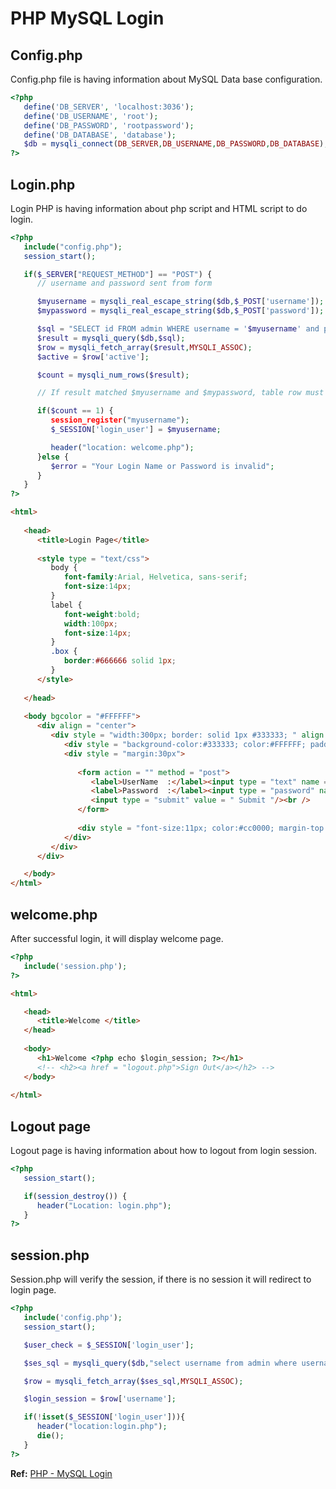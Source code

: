 # PHP MySQL Login

## Config.php

Config.php file is having information about MySQL Data base configuration.

```php
<?php
   define('DB_SERVER', 'localhost:3036');
   define('DB_USERNAME', 'root');
   define('DB_PASSWORD', 'rootpassword');
   define('DB_DATABASE', 'database');
   $db = mysqli_connect(DB_SERVER,DB_USERNAME,DB_PASSWORD,DB_DATABASE);
?>
```

## Login.php

Login PHP is having information about php script and HTML script to do login.

```php
<?php
   include("config.php");
   session_start();

   if($_SERVER["REQUEST_METHOD"] == "POST") {
      // username and password sent from form

      $myusername = mysqli_real_escape_string($db,$_POST['username']);
      $mypassword = mysqli_real_escape_string($db,$_POST['password']);

      $sql = "SELECT id FROM admin WHERE username = '$myusername' and passcode = '$mypassword'";
      $result = mysqli_query($db,$sql);
      $row = mysqli_fetch_array($result,MYSQLI_ASSOC);
      $active = $row['active'];

      $count = mysqli_num_rows($result);

      // If result matched $myusername and $mypassword, table row must be 1 row

      if($count == 1) {
         session_register("myusername");
         $_SESSION['login_user'] = $myusername;

         header("location: welcome.php");
      }else {
         $error = "Your Login Name or Password is invalid";
      }
   }
?>
```

```html
<html>
   
   <head>
      <title>Login Page</title>
      
      <style type = "text/css">
         body {
            font-family:Arial, Helvetica, sans-serif;
            font-size:14px;
         }
         label {
            font-weight:bold;
            width:100px;
            font-size:14px;
         }
         .box {
            border:#666666 solid 1px;
         }
      </style>
      
   </head>
   
   <body bgcolor = "#FFFFFF">
      <div align = "center">
         <div style = "width:300px; border: solid 1px #333333; " align = "left">
            <div style = "background-color:#333333; color:#FFFFFF; padding:3px;"><b>Login</b></div>
            <div style = "margin:30px">
               
               <form action = "" method = "post">
                  <label>UserName  :</label><input type = "text" name = "username" class = "box"/><br /><br />
                  <label>Password  :</label><input type = "password" name = "password" class = "box" /><br/><br />
                  <input type = "submit" value = " Submit "/><br />
               </form>
               
               <div style = "font-size:11px; color:#cc0000; margin-top:10px"><?php echo $error; ?></div>
            </div>
         </div>
      </div>

   </body>
</html>
```

## welcome.php

After successful login, it will display welcome page.

```php
<?php
   include('session.php');
?>
```

```html
<html>

   <head>
      <title>Welcome </title>
   </head>
   
   <body>
      <h1>Welcome <?php echo $login_session; ?></h1> 
      <!-- <h2><a href = "logout.php">Sign Out</a></h2> -->
   </body>
   
</html>
```

## Logout page

Logout page is having information about how to logout from login session.

```php
<?php
   session_start();

   if(session_destroy()) {
      header("Location: login.php");
   }
?>
```

## session.php

Session.php will verify the session, if there is no session it will redirect to login page.

```php
<?php
   include('config.php');
   session_start();

   $user_check = $_SESSION['login_user'];

   $ses_sql = mysqli_query($db,"select username from admin where username = '$user_check' ");

   $row = mysqli_fetch_array($ses_sql,MYSQLI_ASSOC);

   $login_session = $row['username'];

   if(!isset($_SESSION['login_user'])){
      header("location:login.php");
      die();
   }
?>
```

**Ref:** [PHP - MySQL Login](https://www.tutorialspoint.com/php/php_mysql_login.htm)
